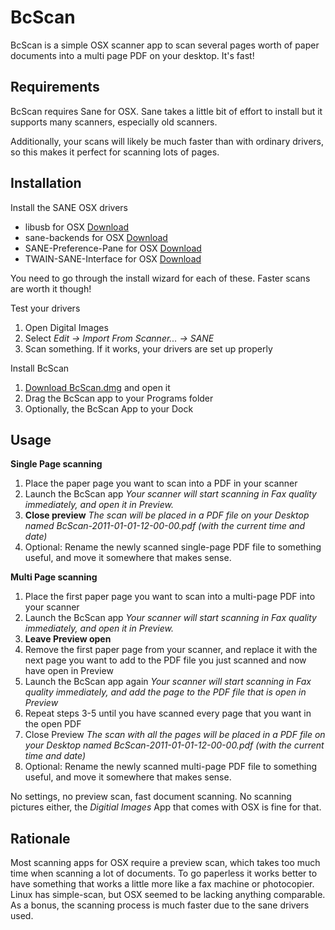 BcScan
======

BcScan is a simple OSX scanner app to scan several pages worth of paper documents into a multi page PDF on your desktop. It's fast!

Requirements
------------

BcScan requires Sane for OSX. Sane takes a little bit of effort to install but it supports many scanners, especially old scanners.

Additionally, your scans will likely be much faster than with ordinary drivers, so this makes it perfect for scanning lots of pages.

Installation
------------

Install the SANE OSX drivers

 * libusb for OSX [Download](http://capocasa.net/osx-sane-wrangler/?tool=libusb)
 * sane-backends for OSX [Download](http://capocasa.net/osx-sane-wrangler/?tool=sane-backends)
 * SANE-Preference-Pane for OSX [Download](http://capocasa.net/osx-sane-wrangler/?tool=SANE-Preference-Pane)
 * TWAIN-SANE-Interface for OSX [Download](http://capocasa.net/osx-sane-wrangler/?tool=TWAIN-SANE-Interface)

You need to go through the install wizard for each of these. Faster scans are worth it though!

Test your drivers

  1. Open Digital Images
  2. Select *Edit -> Import From Scanner... -> SANE*
  3. Scan something. If it works, your drivers are set up properly

Install BcScan

  1. [Download BcScan.dmg](BcScan.dmg?raw=true) and open it
  2. Drag the BcScan app to your Programs folder
  3. Optionally, the BcScan App to your Dock

Usage
-----

**Single Page scanning**

  1. Place the paper page you want to scan into a PDF in your scanner
  2. Launch the BcScan app _Your scanner will start scanning in Fax quality immediately, and open it in Preview._
  3. **Close preview** _The scan will be placed in a PDF file on your Desktop named BcScan-2011-01-01-12-00-00.pdf (with the current time and date)_
  4. Optional: Rename the newly scanned single-page PDF file to something useful, and move it somewhere that makes sense.

**Multi Page scanning**

  1. Place the first paper page you want to scan into a multi-page PDF into your scanner
  2. Launch the BcScan app *Your scanner will start scanning in Fax quality immediately, and open it in Preview.*
  3. **Leave Preview open**
  4. Remove the first paper page from your scanner, and replace it with the next page you want to add to the PDF file you just scanned and now have open in Preview
  5. Launch the BcScan app again *Your scanner will start scanning in Fax quality immediately, and add the page to the PDF file that is open in Preview*
  6. Repeat steps 3-5 until you have scanned every page that you want in the open PDF
  7. Close Preview _The scan with all the pages will be placed in a PDF file on your Desktop named BcScan-2011-01-01-12-00-00.pdf (with the current time and date)_
  8. Optional: Rename the newly scanned multi-page PDF file to something useful, and move it somewhere that makes sense.

No settings, no preview scan, fast document scanning. No scanning pictures either, the _Digitial Images_ App that comes with OSX is fine for that.

Rationale
---------

Most scanning apps for OSX require a preview scan, which takes too much time when scanning a lot of documents. To go paperless it works better to have something that works a little more like a fax machine or photocopier. Linux has simple-scan, but OSX seemed to be lacking anything comparable. As a bonus, the scanning process is much faster due to the sane drivers used.



